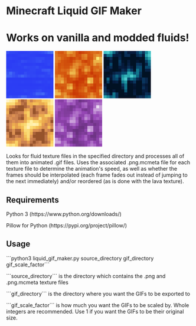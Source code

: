 # Minecraft Liquid GIF Maker
<h1>Works on vanilla and modded fluids!</h1>

![Water GIF](gifs/water_still.gif)
![Lava GIF](gifs/lava_still.gif)
![Resonant Ender GIF](gifs/thermal_116/ender_still.gif)
![Energized Glowstone GIF](gifs/thermal_116/glowstone_still.gif)
![Molten Manyullyn GIF](gifs/tinkers_1710/liquid_manyullyn.gif)

<p>
Looks for fluid texture files in the specified directory and processes all of them into animated .gif files. Uses the associated .png.mcmeta file for each texture file to determine the animation's speed, as well as whether the frames should be interpolated (each frame fades out instead of jumping to the next immediately) and/or reordered (as is done with the lava texture).
</p>

<h2>Requirements</h2>
<p>Python 3 (https://www.python.org/downloads/)</p>
<p>Pillow for Python (https://pypi.org/project/pillow/)</p>

<h2>Usage</h2>
<p>```python3 liquid_gif_maker.py source_directory gif_directory gif_scale_factor```</p>
<p>```source_directory``` is the directory which contains the .png and .png.mcmeta texture files</p>
<p>```gif_directory``` is the directory where you want the GIFs to be exported to</p>
<p>```gif_scale_factor``` is how much you want the GIFs to be scaled by. Whole integers are recommended. Use 1 if you want the GIFs to be their original size.</p>
